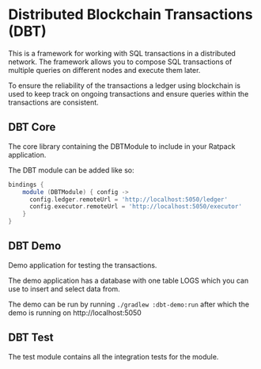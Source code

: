 # Distributed Blockchain Transactions (DBT)

This is a framework for working with SQL transactions in a distributed network. The framework allows you to compose SQL 
transactions of multiple queries on different nodes and execute them later. 

To ensure the reliability of the transactions a ledger using blockchain is used to keep track on ongoing transactions and
ensure queries within the transactions are consistent.


## DBT Core

The core library containing the DBTModule to include in your Ratpack application. 

The DBT module can be added like so:
```groovy
bindings {
    module (DBTModule) { config ->
      config.ledger.remoteUrl = 'http://localhost:5050/ledger'
      config.executor.remoteUrl = 'http://localhost:5050/executor'
    }
}
```

## DBT Demo

Demo application for testing the transactions. 

The demo application has a database with one table LOGS which you can use to insert and select data from.

The demo can be run by running ``./gradlew :dbt-demo:run`` after which the demo is running on http://localhost:5050


## DBT Test

The test module contains all the integration tests for the module. 